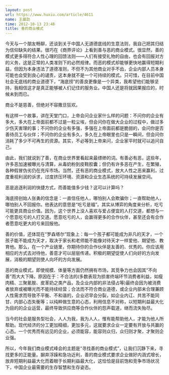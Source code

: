 ```yaml
---
layout: post
url: https://www.huxiu.com/article/4611
name: 王晨劼
time: 2012-10-13 23:48
title: 善的商业模式
---
```

今天与一个朋友畅聊，还谈到关于中国人无道德底线的生意法则，我自己把其归结为信仰缺失的结果。很巧在《商界评论》上看到善与恶的商业模式。很显然，善的模式更多得符合人性心理的回馈法则——人们有接受礼物的自由，也会有回报对方的义务，这是正常的人类准则下的必然规律。而恶的模式却能够更快地赢得短期利益，但因为本身违法了道德准则，不但不为其他商业对手不齿，企业内部人员本身可能也会受到良心的谴责，这本身就不是一个可持续的模式。只可惜，在目前中国社会无底线的商业道德下，“海底捞”的善良更像是一个异类，我希望他们能够坚持，我相信这才是真正能够被人们记住的服务业。中国人还是将就因果报应的，时候未到而已。

商业不是慈善，但绝对不容撒旦狂欢。

有这样一个故事，讲在天堂门口，上帝会问企业家什么样的问题：不问你的企业有多大，多大在上帝面前都不过是一粒尘埃，但会问你在做大企业的过程中，做过多少伤天害理的事；不问你的企业有多强，多强在上帝面前都是脆弱的，会问你是否善待员工与伙伴；不问你的企业有多久，多久在上帝眼里也只是一瞬间，但会问你消耗了多少不可再生的资源。其实，不必等到上帝来问，企业家平时就可以追问自己。

由此，我们就说到了善，在商业世界里看起来最缥缈的词。有善必有恶，这些年，许多恶加速被曝光与清算，从毒奶粉到皮鞋胶囊；但仍有许多恶在产生，在繁殖，各种假冒伪劣仍在充斥市场。当然，还有恶的商业模式，放大人性之恶来赢利，过度重视利润的诉求，过度挤压环境、资源和企业生态系统的可持续发展空间。

恶是追逐利润的快捷方式，而善能值多少钱？这可以计算吗？

海底捞创始人张勇的信念是：一直信任他人，哪怕别人会欺骗你；一直帮助他人，哪怕别人不回报你。他表达的意思是“吃亏是福”。其实从博弈的角度来分析，吃亏可能更具商业价值。因为，这个世界上没人喜欢与爱占便宜的人打交道，都想与一个愿意吃亏的人打交道。愿意吃亏的人，会赢得更多的合作伙伴，甚至还会有合作者愿意吃更大的亏来回报他。

善的价值，还体现在“罗森塔尔”现象上：每一个孩子都可能成为非凡的天才，一个孩子能不能成为天才，取决于家长和老师能不能像对待天才一样爱他、期望他、教育他。那么，在一个产业链里，你期待你的合作伙伴是友善的、优秀的。你应该用相应的方式去对待他，善意才可以层层传递。积极的期望促使人们向好的方向发展，消极的期望则使人向坏的方向发展。

恶的商业模式，即使规模、体量等方面仍然拥有市场，其竞争力也会因其“不向善”而大大下降。原因在于：不合法的(多数表现为损害终端环节消费者利益，如瘦肉精、三聚氰胺、皮革奶之类产品，及企业内部的非法侵占等)最终会因为被消费者放弃或被曝光而不能持续经营；合法而不符合商业道德，或企业内部未合理兼顾人性需求而导致不平衡、不和谐的，企业迟早会分裂，如企业内讧、共苦不能同甘、内部心态失衡等；以纯粹做生意的心态，利用信息不对称，以短期利益最大化为目的的企业运营，最终导致供应商等合作伙伴的怨声载道，继而流失殆尽。

当今的社会是服务型社会，人人为我，我为人人，惟有能帮助他人，才能为他人所帮助。现代经济的分工更加精细，更加多元，这就要求企业一定要有开放与共赢的心态。一个优秀而有远见的企业，必须能容，能容则众归，众归则才聚，才聚则企业强。

所以，今年我们商业模式峰会的主题是“寻找善的商业模式”，让我们沉静下来，寻找更多的正能量。摒弃浮躁和急功近利，善的商业模式要求企业做好内涵式增长，放弃短期利益最大化而着眼于长期利益最大化，这恰恰是目前饱和竞争市场状况下，中国企业最需要的生存智慧和生存姿态。

